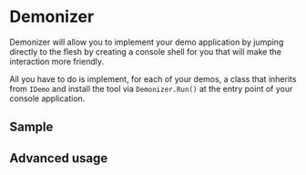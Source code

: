 # Demonizer

Demonizer will allow you to implement your demo application by jumping directly to the flesh by creating a console shell for you that will make the interaction more friendly.

All you have to do is implement, for each of your demos, a class that inherits from `IDemo` and install the tool via `Demonizer.Run()` at the entry point of your console application. 

## Sample

## Advanced usage